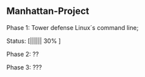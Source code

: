 
 Manhattan-Project
 -----------------

 Phase 1: Tower defense Linux´s command line;  
 
 Status: [||||||   30%        ]

 Phase 2: ??

 Phase 3: ???
